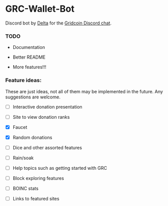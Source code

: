 # GRC-Wallet-Bot

Discord bot by [Delta](https://github.com/delta1512) for the [Gridcoin Discord chat](https://discord.me/page/gridcoin).

### TODO

* Documentation

* Better README

* More features!!!

### Feature ideas:

These are just ideas, not all of them may be implemented in the future. Any suggestions are welcome.

- [ ] Interactive donation presentation

- [ ] Site to view donation ranks

- [x] Faucet

- [x] Random donations

- [ ] Dice and other assorted features

- [ ] Rain/soak

- [ ] Help topics such as getting started with GRC

- [ ] Block exploring features

- [ ] BOINC stats

- [ ] Links to featured sites
